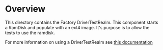 # Overview

This directory contains the Factory DriverTestRealm.
This component starts a RamDisk and populate with an ext4 image.
It's purpose is to allow the tests to use the ramdisk.

For more information on using a DriverTestRealm see
[this documentation](/sdk/lib/driver_test_realm)
